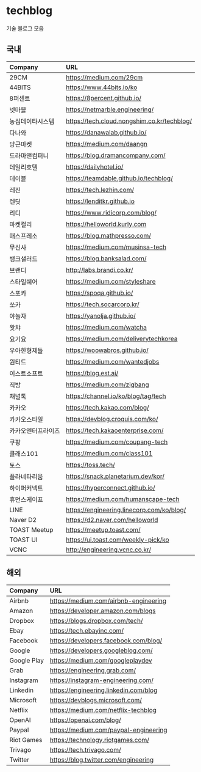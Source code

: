 # techblog
기술 블로그 모음

## 국내
| Company | URL |
|:--------|:--------|
| 29CM | https://medium.com/29cm |
| 44BITS | https://www.44bits.io/ko |
| 8퍼센트 | https://8percent.github.io/ |
| 넷마블 | https://netmarble.engineering/ |
| 농심데이타시스템 | https://tech.cloud.nongshim.co.kr/techblog/ |
| 다나와 | https://danawalab.github.io/ |
| 당근마켓 | https://medium.com/daangn |
| 드라마앤컴퍼니 | https://blog.dramancompany.com/ |
| 데일리호텔 | https://dailyhotel.io/ |
| 데이블 | https://teamdable.github.io/techblog/ |
| 레진 | https://tech.lezhin.com/ |
| 렌딧 | https://lenditkr.github.io |
| 리디 | https://www.ridicorp.com/blog/ |
| 마켓컬리 | https://helloworld.kurly.com |
| 매스프레소 | https://blog.mathpresso.com/ |
| 무신사 | https://medium.com/musinsa-tech |
| 뱅크샐러드 | https://blog.banksalad.com/ |
| 브랜디 | http://labs.brandi.co.kr/ |
| 스타일쉐어 | https://medium.com/styleshare |
| 스포카 | https://spoqa.github.io/ |
| 쏘카 | https://tech.socarcorp.kr/ |
| 야놀자 | https://yanolja.github.io/ |
| 왓챠 | https://medium.com/watcha |
| 요기요 | https://medium.com/deliverytechkorea |
| 우아한형제들 | https://woowabros.github.io/ |
| 원티드 | https://medium.com/wantedjobs |
| 이스트소프트 | https://blog.est.ai/ |
| 직방 | https://medium.com/zigbang |
| 채널톡 | https://channel.io/ko/blog/tag/tech |
| 카카오 | https://tech.kakao.com/blog/ |
| 카카오스타일 | https://devblog.croquis.com/ko/ |
| 카카오엔터프라이즈 | https://tech.kakaoenterprise.com/ |
| 쿠팡 | https://medium.com/coupang-tech |
| 클래스101 | https://medium.com/class101 |
| 토스 | https://toss.tech/ |
| 플라네타리움 | https://snack.planetarium.dev/kor/ |
| 하이퍼커넥트 | https://hyperconnect.github.io/ |
| 휴먼스케이프 | https://medium.com/humanscape-tech |
| LINE | https://engineering.linecorp.com/ko/blog/ |
| Naver D2 | https://d2.naver.com/helloworld |
| TOAST Meetup | https://meetup.toast.com/ |
| TOAST UI | https://ui.toast.com/weekly-pick/ko |
| VCNC | http://engineering.vcnc.co.kr/ |

## 해외
| Company | URL |
|:--------|:--------|
| Airbnb | https://medium.com/airbnb-engineering |
| Amazon | https://developer.amazon.com/blogs |
| Dropbox | https://blogs.dropbox.com/tech/ |
| Ebay | https://tech.ebayinc.com/ |
| Facebook | https://developers.facebook.com/blog/ |
| Google | https://developers.googleblog.com/ |
| Google Play | https://medium.com/googleplaydev |
| Grab | https://engineering.grab.com/ |
| Instagram | https://instagram-engineering.com/ |
| Linkedin | https://engineering.linkedin.com/blog |
| Microsoft | https://devblogs.microsoft.com/ |
| Netflix | https://medium.com/netflix-techblog |
| OpenAI | https://openai.com/blog/ |
| Paypal | https://medium.com/paypal-engineering |
| Riot Games | https://technology.riotgames.com/ |
| Trivago | https://tech.trivago.com/ |
| Twitter | https://blog.twitter.com/engineering |
